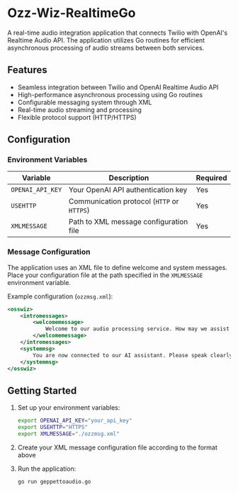 # Ozz-Wiz-RealtimeGo

A real-time audio integration application that connects Twilio with OpenAI's Realtime Audio API. The application utilizes Go routines for efficient asynchronous processing of audio streams between both services.

## Features

- Seamless integration between Twilio and OpenAI Realtime Audio API
- High-performance asynchronous processing using Go routines
- Configurable messaging system through XML
- Real-time audio streaming and processing
- Flexible protocol support (HTTP/HTTPS)

## Configuration

### Environment Variables

| Variable | Description | Required |
|----------|-------------|----------|
| `OPENAI_API_KEY` | Your OpenAI API authentication key | Yes |
| `USEHTTP` | Communication protocol (`HTTP` or `HTTPS`) | Yes |
| `XMLMESSAGE` | Path to XML message configuration file | Yes |

### Message Configuration

The application uses an XML file to define welcome and system messages. Place your configuration file at the path specified in the `XMLMESSAGE` environment variable.

Example configuration (`ozzmsg.xml`):

```xml
<osswiz>
    <intromessages>
        <welcomemessage>
            Welcome to our audio processing service. How may we assist you today?
        </welcomemessage>
    </intromessages>
    <systemmsg>
        You are now connected to our AI assistant. Please speak clearly.
    </systemmsg>
</osswiz>
```

## Getting Started

1. Set up your environment variables:
   ```bash
   export OPENAI_API_KEY="your_api_key"
   export USEHTTP="HTTPS"
   export XMLMESSAGE="./ozzmsg.xml"
   ```

2. Create your XML message configuration file according to the format above

3. Run the application:
   ```bash
   go run geppettoaudio.go
   ```
